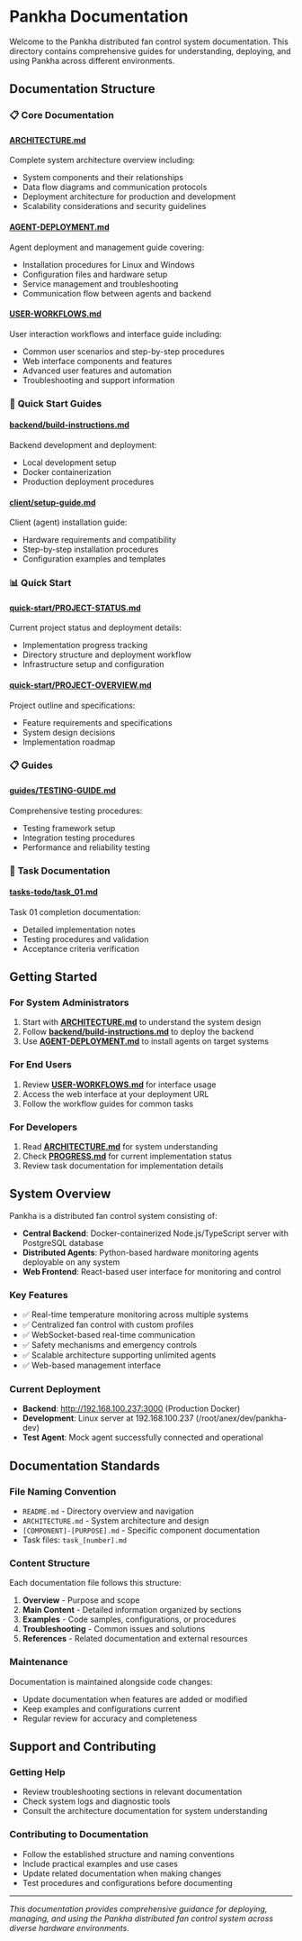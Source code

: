 # Pankha Documentation

Welcome to the Pankha distributed fan control system documentation. This directory contains comprehensive guides for understanding, deploying, and using Pankha across different environments.

## Documentation Structure

### 📋 **Core Documentation**

#### **[ARCHITECTURE.md](./ARCHITECTURE.md)**
Complete system architecture overview including:
- System components and their relationships
- Data flow diagrams and communication protocols
- Deployment architecture for production and development
- Scalability considerations and security guidelines

#### **[AGENT-DEPLOYMENT.md](./AGENT-DEPLOYMENT.md)**
Agent deployment and management guide covering:
- Installation procedures for Linux and Windows
- Configuration files and hardware setup
- Service management and troubleshooting
- Communication flow between agents and backend

#### **[USER-WORKFLOWS.md](./USER-WORKFLOWS.md)**
User interaction workflows and interface guide including:
- Common user scenarios and step-by-step procedures
- Web interface components and features
- Advanced user features and automation
- Troubleshooting and support information

### 🚀 **Quick Start Guides**

#### **[backend/build-instructions.md](./backend/build-instructions.md)**
Backend development and deployment:
- Local development setup
- Docker containerization
- Production deployment procedures

#### **[client/setup-guide.md](./client/setup-guide.md)**
Client (agent) installation guide:
- Hardware requirements and compatibility
- Step-by-step installation procedures
- Configuration examples and templates

### 📊 **Quick Start**

#### **[quick-start/PROJECT-STATUS.md](../quick-start/PROJECT-STATUS.md)**
Current project status and deployment details:
- Implementation progress tracking
- Directory structure and deployment workflow
- Infrastructure setup and configuration

#### **[quick-start/PROJECT-OVERVIEW.md](../quick-start/PROJECT-OVERVIEW.md)**
Project outline and specifications:
- Feature requirements and specifications
- System design decisions
- Implementation roadmap

### 📋 **Guides**

#### **[guides/TESTING-GUIDE.md](../guides/TESTING-GUIDE.md)**
Comprehensive testing procedures:
- Testing framework setup
- Integration testing procedures
- Performance and reliability testing

### 📝 **Task Documentation**

#### **[tasks-todo/task_01.md](./tasks-todo/task_01.md)**
Task 01 completion documentation:
- Detailed implementation notes
- Testing procedures and validation
- Acceptance criteria verification

## Getting Started

### For System Administrators
1. Start with **[ARCHITECTURE.md](./ARCHITECTURE.md)** to understand the system design
2. Follow **[backend/build-instructions.md](./backend/build-instructions.md)** to deploy the backend
3. Use **[AGENT-DEPLOYMENT.md](./AGENT-DEPLOYMENT.md)** to install agents on target systems

### For End Users
1. Review **[USER-WORKFLOWS.md](./USER-WORKFLOWS.md)** for interface usage
2. Access the web interface at your deployment URL
3. Follow the workflow guides for common tasks

### For Developers
1. Read **[ARCHITECTURE.md](./ARCHITECTURE.md)** for system understanding
2. Check **[PROGRESS.md](./PROGRESS.md)** for current implementation status
3. Review task documentation for implementation details

## System Overview

Pankha is a distributed fan control system consisting of:

- **Central Backend**: Docker-containerized Node.js/TypeScript server with PostgreSQL database
- **Distributed Agents**: Python-based hardware monitoring agents deployable on any system
- **Web Frontend**: React-based user interface for monitoring and control

### Key Features
- ✅ Real-time temperature monitoring across multiple systems
- ✅ Centralized fan control with custom profiles
- ✅ WebSocket-based real-time communication
- ✅ Safety mechanisms and emergency controls
- ✅ Scalable architecture supporting unlimited agents
- ✅ Web-based management interface

### Current Deployment
- **Backend**: http://192.168.100.237:3000 (Production Docker)
- **Development**: Linux server at 192.168.100.237 (/root/anex/dev/pankha-dev)
- **Test Agent**: Mock agent successfully connected and operational

## Documentation Standards

### File Naming Convention
- `README.md` - Directory overview and navigation
- `ARCHITECTURE.md` - System architecture and design
- `[COMPONENT]-[PURPOSE].md` - Specific component documentation
- Task files: `task_[number].md`

### Content Structure
Each documentation file follows this structure:
1. **Overview** - Purpose and scope
2. **Main Content** - Detailed information organized by sections
3. **Examples** - Code samples, configurations, or procedures
4. **Troubleshooting** - Common issues and solutions
5. **References** - Related documentation and external resources

### Maintenance
Documentation is maintained alongside code changes:
- Update documentation when features are added or modified
- Keep examples and configurations current
- Regular review for accuracy and completeness

## Support and Contributing

### Getting Help
- Review troubleshooting sections in relevant documentation
- Check system logs and diagnostic tools
- Consult the architecture documentation for system understanding

### Contributing to Documentation
- Follow the established structure and naming conventions
- Include practical examples and use cases
- Update related documentation when making changes
- Test procedures and configurations before documenting

---

*This documentation provides comprehensive guidance for deploying, managing, and using the Pankha distributed fan control system across diverse hardware environments.*